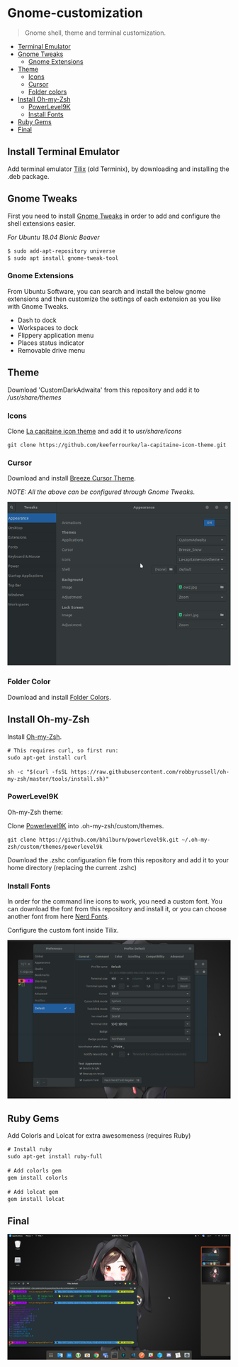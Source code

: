 # Gnome-customization

> Gnome shell, theme and terminal customization.

* [Terminal Emulator](#install-terminal-emulator)
* [Gnome Tweaks](#gnome-tweaks)
  * [Gnome Extensions](#gnome-extensions)
* [Theme](#theme)
  * [Icons](#icons)
  * [Cursor](#cursor)
  * [Folder colors](#folder-colors)
* [Install Oh-my-Zsh](#install-oh-my-zsh)
  * [PowerLevel9K](#powerlevel9k)
  * [Install Fonts](#install-fonts)
* [Ruby Gems](#ruby-gems)
* [Final](#final)

## Install Terminal Emulator

Add terminal emulator [Tilix](https://gnunn1.github.io/tilix-web/#packages) (old Terminix), by downloading and installing the .deb package.

## Gnome Tweaks

First you need to install [Gnome Tweaks](https://linuxconfig.org/how-to-install-tweak-tool-on-ubuntu-18-04-bionic-beaver-linux) in order to add and configure the shell extensions easier.

_For Ubuntu 18.04 Bionic Beaver_
```shell
$ sudo add-apt-repository universe
$ sudo apt install gnome-tweak-tool
```

### Gnome Extensions

From Ubuntu Software, you can search and install the below gnome extensions and then customize the settings of each extension as you like with Gnome Tweaks.

* Dash to dock
* Workspaces to dock
* Flippery application menu
* Places status indicator
* Removable drive menu

## Theme

Download 'CustomDarkAdwaita' from this repository and add it to */usr/share/themes*

### Icons

Clone [La capitaine icon theme](https://github.com/keeferrourke/la-capitaine-icon-theme) and add it to *usr/share/icons*

```shell
git clone https://github.com/keeferrourke/la-capitaine-icon-theme.git
```

### Cursor

Download and install [Breeze Cursor Theme](https://www.ubuntuupdates.org/package/kubuntu-ppa_backports/cosmic/main/base/breeze-cursor-theme). 

_NOTE: All the above can be configured through Gnome Tweaks._

![theme-sample](img/theme-sample.png?raw=true)

### Folder Color

Download and install [Folder Colors](http://foldercolor.tuxfamily.org/).

## Install Oh-my-Zsh

Install [Oh-my-Zsh](https://github.com/robbyrussell/oh-my-zsh).

```shell
# This requires curl, so first run:
sudo apt-get install curl

sh -c "$(curl -fsSL https://raw.githubusercontent.com/robbyrussell/oh-my-zsh/master/tools/install.sh)"
```

### PowerLevel9K

Oh-my-Zsh theme:

Clone [Powerlevel9K](https://github.com/bhilburn/powerlevel9k) into .oh-my-zsh/custom/themes.

```shell
git clone https://github.com/bhilburn/powerlevel9k.git ~/.oh-my-zsh/custom/themes/powerlevel9k
```

Download the .zshc configuration file from this repository and add it to your home directory (replacing the current .zshc)

### Install Fonts

In order for the command line icons to work, you need a custom font. You can download the font from this repository and install it, or you can choose another font from here [Nerd Fonts](https://github.com/ryanoasis/nerd-fonts). 

Configure the custom font inside Tilix.

![font-sample](img/font-sample.png?raw=true)

## Ruby Gems

Add Colorls and Lolcat for extra awesomeness (requires Ruby)

```shell
# Install ruby
sudo apt-get install ruby-full

# Add colorls gem
gem install colorls

# Add lolcat gem
gem install lolcat
```

## Final

![final-sample](img/final-sample.png?raw=true)


